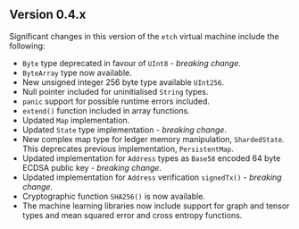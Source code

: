 ## Version 0.4.x

Significant changes in this version of the `etch` virtual machine include the following:

* `Byte` type deprecated in favour of `UInt8` - *breaking change*.
* `ByteArray` type now available.
* New unsigned integer 256 byte type available `UInt256`.
* Null pointer included for uninitialised `String` types.
* `panic` support for possible runtime errors included.
* `extend()` function included in array functions.
* Updated `Map` implementation.
* Updated `State` type implementation - *breaking change*.
* New complex map type for ledger memory manipulation, `ShardedState`. This deprecates previous implementation, `PersistentMap`.
* Updated implementation for `Address` types as `Base58` encoded 64 byte ECDSA public key - *breaking change*.
* Updated implementation for `Address` verification `signedTx()` - *breaking change*.
* Cryptographic function `SHA256()` is now available.
* The machine learning libraries now include support for graph and tensor types and mean squared error and cross entropy functions.


<br/>

